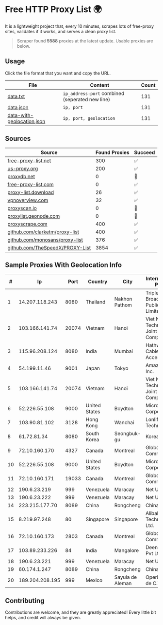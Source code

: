 
# Free HTTP Proxy List 🌍

It is a lightweight project that, every 10 minutes, scrapes lots of free-proxy sites, validates if it works, and serves a clean proxy list.


> Scraper found **5588** proxies at the latest update. Usable proxies are below.

## Usage

Click the file format that you want and copy the URL.


|File|Content|Count|
|----|-------|-----|
|[data.txt](https://raw.githubusercontent.com/themiralay/Proxy-List-World/master/data.txt)|`ip_address:port` combined (seperated new line)|131|
|[data.json](https://raw.githubusercontent.com/themiralay/Proxy-List-World/master/data.json)|`ip, port`|131|
|[data-with-geolocation.json](https://raw.githubusercontent.com/themiralay/Proxy-List-World/master/data-with-geolocation.json)|`ip, port, geolocation`|131|

## Sources

|Source|Found Proxies|Succeed|
|------|-------------|-------|
|[free-proxy-list.net](https://free-proxy-list.net)|300|✅|
|[us-proxy.org](https://www.us-proxy.org)|200|✅|
|[proxydb.net](http://proxydb.net)|0|🚫|
|[free-proxy-list.com](https://free-proxy-list.com/?page=&port=&type%5B%5D=http&type%5B%5D=https&up_time=0&search=Search)|0|✅|
|[proxy-list.download](https://www.proxy-list.download/HTTP)|26|✅|
|[vpnoverview.com](https://vpnoverview.com/privacy/anonymous-browsing/free-proxy-servers)|32|✅|
|[proxyscan.io](https://www.proxyscan.io)|0|🚫|
|[proxylist.geonode.com](https://proxylist.geonode.com/api/proxy-list?limit=300&page=1&sort_by=lastChecked&sort_type=desc&protocols=http,https)|0|🚫|
|[proxyscrape.com](https://api.proxyscrape.com/v2/?request=displayproxies&protocol=http&timeout=10000&country=all&ssl=all&anonymity=all)|400|✅|
|[github.com/clarketm/proxy-list](https://raw.githubusercontent.com/clarketm/proxy-list/master/proxy-list-raw.txt)|400|✅|
|[github.com/monosans/proxy-list](https://raw.githubusercontent.com/monosans/proxy-list/main/proxies/http.txt)|376|✅|
|[github.com/TheSpeedX/PROXY-List](https://raw.githubusercontent.com/TheSpeedX/PROXY-List/master/http.txt)|3854|✅|


## Sample Proxies With Geolocation Info

|#|Ip|Port|Country|City|Internet Service Provider|
|-|--|----|-------|----|-------------------------|
|1|14.207.118.243|8080|Thailand|Nakhon Pathom|Triple T Broadband Public Company Limited|
|2|103.166.141.74|20074|Vietnam|Hanoi|Viet NAM Cloud Technology Joint Stock Company|
|3|115.96.208.124|8080|India|Mumbai|Hathway IP over Cable Internet Access|
|4|54.199.11.46|9001|Japan|Tokyo|Amazon.com, Inc.|
|5|103.166.141.74|20074|Vietnam|Hanoi|Viet NAM Cloud Technology Joint Stock Company|
|6|52.226.55.108|9000|United States|Boydton|Microsoft Corporation|
|7|103.90.81.102|3128|Hong Kong|Wanchai|Lonlife Technology Co.|
|8|61.72.81.34|8080|South Korea|Seongbuk-gu|Korea Telecom|
|9|72.10.160.170|4327|Canada|Montreal|GloboTech Communications|
|10|52.226.55.108|9000|United States|Boydton|Microsoft Corporation|
|11|72.10.160.171|19033|Canada|Montreal|GloboTech Communications|
|12|190.6.23.219|999|Venezuela|Maracay|Net Uno|
|13|190.6.23.222|999|Venezuela|Maracay|Net Uno|
|14|223.215.177.70|8089|China|Rongcheng|Chinanet|
|15|8.219.97.248|80|Singapore|Singapore|Alibaba (US) Technology Co., Ltd.|
|16|72.10.160.173|2803|Canada|Montreal|GloboTech Communications|
|17|103.89.233.226|84|India|Mangalore|Deenet Services Pvt Ltd|
|18|190.6.23.221|999|Venezuela|Maracay|Net Uno|
|19|60.174.1.247|8089|China|Rongcheng|Chinanet|
|20|189.204.208.195|999|Mexico|Sayula de Aleman|Operbes, S.A. de C.V.|



## Contributing

Contributions are welcome, and they are greatly appreciated! Every
little bit helps, and credit will always be given.

